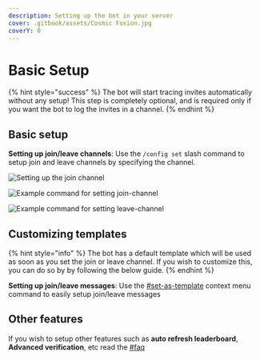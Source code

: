 ```yaml
---
description: Setting up the bot in your server
cover: .gitbook/assets/Cosmic Fusion.jpg
coverY: 0
---
```


# Basic Setup

{% hint style="success" %}
The bot will start tracing invites automatically without any setup! This step is completely optional, and is required only if you want the bot to log the invites in a channel.
{% endhint %}

## Basic setup

**Setting up join/leave channels**: Use the `/config set` slash command to setup join and leave channels by specifying the channel.

![Setting up the join channel](https://i.imgur.com/kWe5qjX.gif)

![Example command for setting join-channel](https://i.imgur.com/nmF3XTD.png)

![Example command for setting leave-channel](https://i.imgur.com/YHx8BcL.png)

## Customizing templates

{% hint style="info" %}
The bot has a default template which will be used as soon as you set the join or leave channel. If you wish to customize this, you can do so by by following the below guide.
{% endhint %}

**Setting up join/leave messages**: Use the [#set-as-template](commands/config.md#set-as-template "mention") context menu command to easily setup join/leave messages

## Other features

If you wish to setup other features such as **auto refresh leaderboard**, **Advanced verification**, etc read the [#faq](FAQ.md "FAQ") 
